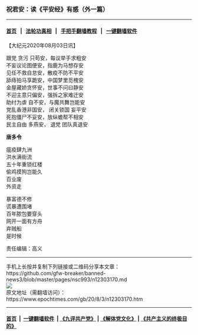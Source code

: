 ### 祝君安：读《平安经》有感（外一篇）
------------------------

#### [首页](https://github.com/gfw-breaker/banned-news3/blob/master/README.md) &nbsp;&nbsp;|&nbsp;&nbsp; [法轮功真相](https://github.com/begood0513/basic/blob/master/README.md)  &nbsp;&nbsp;|&nbsp;&nbsp; [手把手翻墙教程](https://github.com/gfw-breaker/guides/wiki)  &nbsp;&nbsp;|&nbsp;&nbsp; [一键翻墙软件](https://github.com/gfw-breaker/nogfw/blob/master/README.md)  



<div><p>
 【大纪元2020年08月03日讯】
</p>
<p>
 跟党
 <ok href="https://www.epochtimes.com/gb/tag/%E8%B4%AA%E6%B1%A1.html">
  贪污
 </ok>
 只苟安，每议举手求粗安
 <br/>
 不妄议论图便安，指鹿为马想存安
 <br/>
 见任不救自怠安，散疫不防不平安
 <br/>
 舔痔拍马享跪安，中国梦里觅槐安
 <br/>
 金屋藏娇贪怀安，世事不问曰静安
 <br/>
 不迎主意只偏安，强拆之家难迁安
 <br/>
 <ok href="https://www.epochtimes.com/gb/tag/%E5%8A%A9%E7%BA%A3%E4%B8%BA%E8%99%90.html">
  助纣为虐
 </ok>
 自不安，与魔共舞岂能安
 <br/>
 党乱香港非国安，
 <ok href="https://www.epochtimes.com/gb/tag/%E9%97%AD%E5%85%B3%E9%94%81%E5%9B%BD.html">
  闭关锁国
 </ok>
 妄平安
 <br/>
 死抱僵尸不妥安，放纵蟾帮不相安
 <br/>
 <ok href="https://www.epochtimes.com/gb/tag/%E6%B0%91%E4%B8%BB%E8%87%AA%E7%94%B1.html">
  民主自由
 </ok>
 多燕安，
 <ok href="https://www.epochtimes.com/gb/tag/%E9%80%80%E5%85%9A.html">
  退党
 </ok>
 团队真退安
</p>
<p>
 <strong>
  唐多令
 </strong>
</p>
<p>
 瘟疫肆九洲
 <br/>
 洪水满街流
 <br/>
 五十年重锁红楼
 <br/>
 偷鸡摸狗岂能久
 <br/>
 百业废
 <br/>
 外资走
</p>
<p>
 暴富德不修
 <br/>
 谎暴遭围堵
 <br/>
 百年脓包要穿头
 <br/>
 网开一面有方舟
 <br/>
 弃贼船
 <br/>
 是时候
</p>
<p>
 责任编辑：高义
</p>
</div>
<hr/>
手机上长按并复制下列链接或二维码分享本文章：<br/>
https://github.com/gfw-breaker/banned-news3/blob/master/pages/nsc993/n12303170.md <br/>
<a href='https://github.com/gfw-breaker/banned-news3/blob/master/pages/nsc993/n12303170.md'><img src='https://github.com/gfw-breaker/banned-news3/blob/master/pages/nsc993/n12303170.md.png'/></a> <br/>
原文地址（需翻墙访问）：https://www.epochtimes.com/gb/20/8/3/n12303170.htm


------------------------
#### [首页](https://github.com/gfw-breaker/banned-news3/blob/master/README.md) &nbsp;|&nbsp; [一键翻墙软件](https://github.com/gfw-breaker/nogfw/blob/master/README.md) &nbsp;| [《九评共产党》](https://github.com/gfw-breaker/9ping.md/blob/master/README.md#九评之一评共产党是什么) | [《解体党文化》](https://github.com/gfw-breaker/jtdwh.md/blob/master/README.md) | [《共产主义的终极目的》](https://github.com/gfw-breaker/gczydzjmd.md/blob/master/README.md)


<img src='http://gfw-breaker.win/banned-news3/pages/nsc993/n12303170.md' width='0px' height='0px'/>
